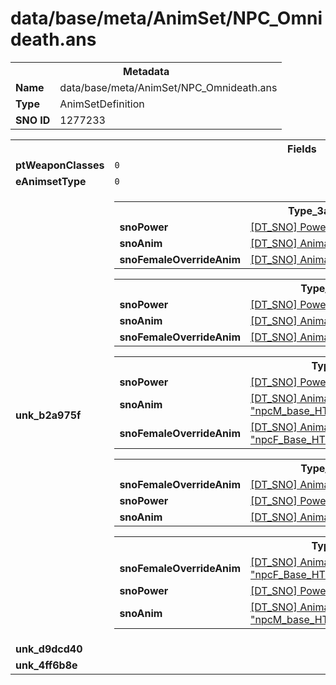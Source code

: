 <h1>data/base/meta/AnimSet/NPC_Omnideath.ans</h1><table><tr><th colspan="100%">Metadata</th></tr><tr><td><b>Name</b></td><td>data/base/meta/AnimSet/NPC_Omnideath.ans</td></tr><tr><td><b>Type</b></td><td>AnimSetDefinition</td></tr><tr><td><b>SNO ID</b></td><td>1277233</td></tr></table>

<table><tr><th colspan="100%">Fields</th></tr><tr><td><b>ptWeaponClasses</b></td><td><code>0</code>
</td></tr><tr><td><b>eAnimsetType</b></td><td><code>0</code></td></tr><tr><td><b>unk_b2a975f</b></td><td><table><tr><th colspan="100%">Type_3a448b70</th></tr><tr><td><b>snoPower</b></td><td><a href="..\Power\AnimKey_Die.pow.md">[DT_SNO] Power: "AnimKey_Die"</a></td></tr><tr><td><b>snoAnim</b></td><td><a href="..\Anim\npcM_base_HTH_evnt_omnideath.ani.md">[DT_SNO] Animation: "npcM_base_HTH_evnt_omnideath"</a></td></tr><tr><td><b>snoFemaleOverrideAnim</b></td><td><a href="..\Anim\npcF_base_HTH_evnt_omnideath_RT.ani.md">[DT_SNO] Animation: "npcF_base_HTH_evnt_omnideath_RT"</a></td></tr></table>


<table><tr><th colspan="100%">Type_3a448b70</th></tr><tr><td><b>snoPower</b></td><td><a href="..\Power\AnimKey_Die_Loop.pow.md">[DT_SNO] Power: "AnimKey_Die_Loop"</a></td></tr><tr><td><b>snoAnim</b></td><td><a href="..\Anim\npcM_base_HTH_evnt_omnideath_loop.ani.md">[DT_SNO] Animation: "npcM_base_HTH_evnt_omnideath_loop"</a></td></tr><tr><td><b>snoFemaleOverrideAnim</b></td><td><a href="..\Anim\npcF_base_HTH_evnt_omnideath_loop_RT.ani.md">[DT_SNO] Animation: "npcF_base_HTH_evnt_omnideath_loop_RT"</a></td></tr></table>


<table><tr><th colspan="100%">Type_3a448b70</th></tr><tr><td><b>snoPower</b></td><td><a href="..\Power\AnimKey_Opening.pow.md">[DT_SNO] Power: "AnimKey_Opening"</a></td></tr><tr><td><b>snoAnim</b></td><td><a href="..\Anim\npcM_base_HTH_evnt_drown_facedown_idle_land_rollover.ani.md">[DT_SNO] Animation: "npcM_base_HTH_evnt_drown_facedown_idle_land_rollover"</a></td></tr><tr><td><b>snoFemaleOverrideAnim</b></td><td><a href="..\Anim\npcF_Base_HTH_evnt_drown_facedown_idle_land_rollover.ani.md">[DT_SNO] Animation: "npcF_Base_HTH_evnt_drown_facedown_idle_land_rollover"</a></td></tr></table>


<table><tr><th colspan="100%">Type_3a448b70</th></tr><tr><td><b>snoFemaleOverrideAnim</b></td><td><a href="..\Anim\npcF_base_HTH_evnt_omnideath_loop_RT.ani.md">[DT_SNO] Animation: "npcF_base_HTH_evnt_omnideath_loop_RT"</a></td></tr><tr><td><b>snoPower</b></td><td><a href="..\Power\AnimKey_Neutral.pow.md">[DT_SNO] Power: "AnimKey_Neutral"</a></td></tr><tr><td><b>snoAnim</b></td><td><a href="..\Anim\npcM_base_HTH_evnt_omnideath_loop.ani.md">[DT_SNO] Animation: "npcM_base_HTH_evnt_omnideath_loop"</a></td></tr></table>


<table><tr><th colspan="100%">Type_3a448b70</th></tr><tr><td><b>snoFemaleOverrideAnim</b></td><td><a href="..\Anim\npcF_Base_HTH_evnt_drown_facedown_idle_land_rollover_endpose.ani.md">[DT_SNO] Animation: "npcF_Base_HTH_evnt_drown_facedown_idle_land_rollover_endpose"</a></td></tr><tr><td><b>snoPower</b></td><td><a href="..\Power\AnimKey_Open.pow.md">[DT_SNO] Power: "AnimKey_Open"</a></td></tr><tr><td><b>snoAnim</b></td><td><a href="..\Anim\npcM_base_HTH_evnt_drown_facedown_idle_land_rollover_endpose.ani.md">[DT_SNO] Animation: "npcM_base_HTH_evnt_drown_facedown_idle_land_rollover_endpose"</a></td></tr></table>


</td></tr><tr><td><b>unk_d9dcd40</b></td><td></td></tr><tr><td><b>unk_4ff6b8e</b></td><td></td></tr></table>

